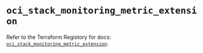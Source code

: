 # `oci_stack_monitoring_metric_extension`

Refer to the Terraform Registory for docs: [`oci_stack_monitoring_metric_extension`](https://registry.terraform.io/providers/oracle/oci/6.18.0/docs/resources/stack_monitoring_metric_extension).
